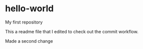 # hello-world
My first repository

This a readme file that I edited to check out the commit workflow.

Made a second change
